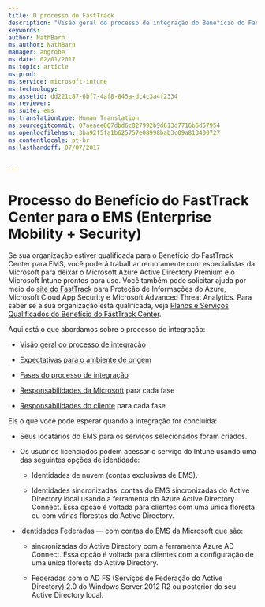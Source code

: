 ```yaml
---
title: O processo do FastTrack
description: "Visão geral do processo de integração do Benefício do FastTrack Center"
keywords: 
author: NathBarn
ms.author: NathBarn
manager: angrobe
ms.date: 02/01/2017
ms.topic: article
ms.prod: 
ms.service: microsoft-intune
ms.technology: 
ms.assetid: dd221c87-6bf7-4af8-845a-dc4c3a4f2334
ms.reviewer: 
ms.suite: ems
ms.translationtype: Human Translation
ms.sourcegitcommit: 07aeaee067dbd6c827992b9d613d7716b5d57954
ms.openlocfilehash: 3ba92f5fa1b625757e08998bab3c09a813400727
ms.contentlocale: pt-br
ms.lasthandoff: 07/07/2017


---
```


# <a name="fasttrack-center-benefit-process-for-enterprise-mobility--security-ems"></a>Processo do Benefício do FastTrack Center para o EMS (Enterprise Mobility + Security)
Se sua organização estiver qualificada para o Benefício do FastTrack Center para EMS, você poderá trabalhar remotamente com especialistas da Microsoft para deixar o Microsoft Azure Active Directory Premium e o Microsoft Intune prontos para uso. Você também pode solicitar ajuda por meio do [site do FastTrack](http://fasttrack.microsoft.com/ems) para Proteção de Informações do Azure, Microsoft Cloud App Security e Microsoft Advanced Threat Analytics. Para saber se a sua organização está qualificada, veja [Planos e Serviços Qualificados do Benefício do FastTrack Center](fasttrack-center-benefit-for-enterprise-mobility-suite-ems.md).


Aqui está o que abordamos sobre o processo de integração:

-   [Visão geral do processo de integração](fasttrack-center-benefit-process-for-ems-overview.md)

-   [Expectativas para o ambiente de origem](fasttrack-center-benefit-process-for-ems-environment-expectations.md)

-   [Fases do processo de integração](fasttrack-center-benefit-process-for-ems-phases.md)

-   [Responsabilidades da Microsoft](fasttrack-center-benefit-process-for-ems-microsoft-responsibilities.md) para cada fase

-   [Responsabilidades do cliente](fasttrack-center-benefit-process-for-ems-your-responsibilities.md) para cada fase

Eis o que você pode esperar quando a integração for concluída:

-   Seus locatários do EMS para os serviços selecionados foram criados.

-   Os usuários licenciados podem acessar o serviço do Intune usando uma das seguintes opções de identidade:

    -   Identidades de nuvem (contas exclusivas de EMS).

    -   Identidades sincronizadas: contas do EMS sincronizadas do Active Directory local usando a ferramenta do Azure Active Directory Connect. Essa opção é voltada para clientes com uma única floresta ou com várias florestas do Active Directory.

-   Identidades Federadas — com contas do EMS da Microsoft que são:

    -   sincronizadas do Active Directory com a ferramenta Azure AD Connect. Essa opção é voltada para clientes com a configuração de uma única floresta do Active Directory.

    -   Federadas com o AD FS (Serviços de Federação do Active Directory) 2.0 do Windows Server 2012 R2 ou posterior do seu Active Directory local.

